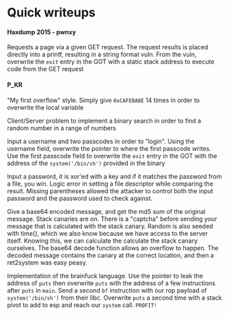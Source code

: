 # Quick writeups

#### Haxdump 2015 - pwnxy
Requests a page via a given GET request. The request results is placed directly into a printf, resulting in a string format vuln. From the vuln, overwrite the `exit` entry in the GOT with a static stack address to execute code from the GET request

#### P_KR
"My first overflow" style. Simply give `0xCAFEBABE` 14 times in order to overwrite the local variable

Client/Server problem to implement a binary search in order to find a random number in a range of numbers

Input a username and two passcodes in order to "login". Using the username field, overwrite the pointer to where the first passcode writes. Use the first passcode field to overwrite the `exit` entry in the GOT with the address of the `system('/bin/sh')` provided in the binary

Input a password, it is xor'ed with a key and if it matches the password from a file, you win. Logic error in setting a file descriptor while comparing the result. Missing parentheses allowed the attacker to control both the input password and the password used to check against.

Give a base64 encoded message, and get the md5 sum of the original message. Stack canaries are on. There is a "captcha" before sending your message that is calculated with the stack canary. Random is also seeded with time(), which we also know because we have access to the server itself. Knowing this, we can calculate the calculate the stack canary ourselves. The base64 decode function allows an overflow to happen. The decoded message contains the canary at the correct location, and then a ret2system was easy peasy.

Implementation of the brainfuck language. Use the pointer to leak the address of `puts` then overwrite `puts` with the address of a few instructions after `puts` in `main`. Send a second `bf` instruction with our rop payload of `system('/bin/sh')` from their libc. Overwrite `puts` a second time with a stack pivot to add to esp and reach our `system` call. `PROFIT!`
